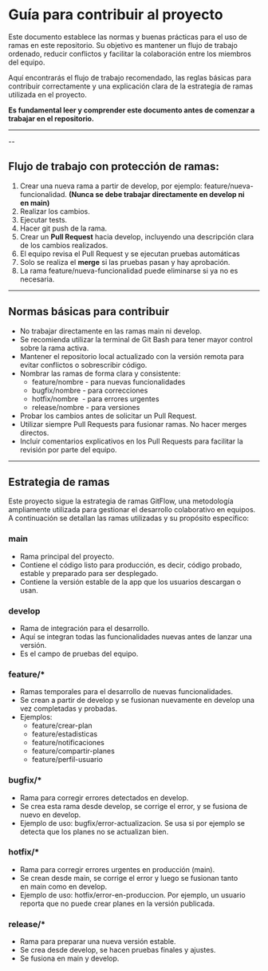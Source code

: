 # **Guía para contribuir al proyecto**

Este documento establece las normas y buenas prácticas para el uso de ramas en este repositorio. Su objetivo es mantener un flujo de trabajo ordenado, reducir conflictos y facilitar la colaboración entre los miembros del equipo.

Aquí encontrarás el flujo de trabajo recomendado, las reglas básicas para contribuir correctamente y una explicación clara de la estrategia de ramas utilizada en el proyecto.

**Es fundamental leer y comprender este documento antes de comenzar a trabajar en el repositorio.**

---
--

## Flujo **de trabajo con protección de ramas:**

1. Crear una nueva rama a partir de develop, por ejemplo: feature/nueva-funcionalidad. **(Nunca se debe trabajar directamente en develop ni en main)**
2. Realizar los cambios.
3. Ejecutar tests.
4. Hacer git push de la rama.
5. Crear un **Pull Request** hacia develop, incluyendo una descripción clara de los cambios realizados. 
6. El equipo revisa el Pull Request y se ejecutan pruebas automáticas
7. Solo se realiza el **merge** si las pruebas pasan y hay aprobación.
8. La rama feature/nueva-funcionalidad puede eliminarse si ya no es necesaria.

---

## **Normas básicas para contribuir**

- No trabajar directamente en las ramas main ni develop.
- Se recomienda utilizar la terminal de Git Bash para tener mayor control sobre la rama activa.
- Mantener el repositorio local actualizado con la versión remota para evitar conflictos o sobrescribir código.
- Nombrar las ramas de forma clara y consistente:
    - feature/nombre - para nuevas funcionalidades
    - bugfix/nombre - para correcciones
    - hotfix/nombre  - para errores urgentes
    - release/nombre - para versiones
- Probar los cambios antes de solicitar un Pull Request.
- Utilizar siempre Pull Requests para fusionar ramas. No hacer merges directos.
- Incluir comentarios explicativos en los Pull Requests para facilitar la revisión por parte del equipo.

---

## **Estrategia de ramas**

Este proyecto sigue la estrategia de ramas GitFlow, una metodología ampliamente utilizada para gestionar el desarrollo colaborativo en equipos. A continuación se detallan las ramas utilizadas y su propósito específico:

### **main**

- Rama principal del proyecto.
- Contiene el código listo para producción, es decir, código probado, estable y preparado para ser desplegado.
- Contiene la versión estable de la app que los usuarios descargan o usan.

### **develop**

- Rama de integración para el desarrollo.
- Aquí se integran todas las funcionalidades nuevas antes de lanzar una versión.
- Es el campo de pruebas del equipo.

### **feature/***

- Ramas temporales para el desarrollo de nuevas funcionalidades.
- Se crean a partir de develop y se fusionan nuevamente en develop una vez completadas y probadas.
- Ejemplos:
    - feature/crear-plan
    - feature/estadisticas
    - feature/notificaciones
    - feature/compartir-planes
    - feature/perfil-usuario

### **bugfix/***

- Rama para corregir errores detectados en develop.
- Se crea esta rama desde develop, se corrige el error, y se fusiona de nuevo en develop.
- Ejemplo de uso: bugfix/error-actualizacion. Se usa si por ejemplo se detecta que los planes no se actualizan bien.

### **hotfix/***

- Rama para corregir errores urgentes en producción (main).
- Se crean desde main, se corrige el error y luego se fusionan tanto en main como en develop.
- Ejemplo de uso: hotfix/error-en-produccion. Por ejemplo, un usuario reporta que no puede crear planes en la versión publicada.

### **release/***

- Rama para preparar una nueva versión estable.
- Se crea desde develop, se hacen pruebas finales y ajustes.
- Se fusiona en main y develop.
